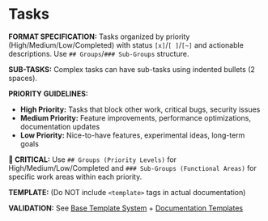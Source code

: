 # Tasks

**FORMAT SPECIFICATION:** Tasks organized by priority (High/Medium/Low/Completed) with status `[x]`/`[ ]`/`[~]` and actionable descriptions. Use `## Groups`/`### Sub-Groups` structure.

**SUB-TASKS:** Complex tasks can have sub-tasks using indented bullets (2 spaces).

**PRIORITY GUIDELINES:**
- **High Priority:** Tasks that block other work, critical bugs, security issues
- **Medium Priority:** Feature improvements, performance optimizations, documentation updates
- **Low Priority:** Nice-to-have features, experimental ideas, long-term goals

**🔗 CRITICAL:** Use `## Groups (Priority Levels)` for High/Medium/Low/Completed and `### Sub-Groups (Functional Areas)` for specific work areas within each priority.

**TEMPLATE:** (Do NOT include `<template>` tags in actual documentation)
<template>
# Tasks

## High Priority

### {{functional_area}} (e.g., Documentation & Guidelines)
- {{status}} {{task_name}} - {{task_description}}
- {{status}} {{task_name}} - {{task_description}}
  - {{status}} {{sub_task_name}} - {{sub_task_description}}
  - {{status}} {{sub_task_name}} - {{sub_task_description}}

### {{functional_area}} (e.g., Infrastructure & Tooling)
- {{status}} {{task_name}} - {{task_description}}
- {{status}} {{task_name}} - {{task_description}}

## Medium Priority

### {{functional_area}} (e.g., Feature Development)
- {{status}} {{task_name}} - {{task_description}}
- {{status}} {{task_name}} - {{task_description}}
  - {{status}} {{sub_task_name}} - {{sub_task_description}}

### {{functional_area}} (e.g., Quality & Testing)
- {{status}} {{task_name}} - {{task_description}}

## Low Priority

### {{functional_area}} (e.g., Future Enhancements)
- {{status}} {{task_name}} - {{task_description}}
- {{status}} {{task_name}} - {{task_description}}

## Completed

### {{functional_area}} (e.g., Documentation & Guidelines)
- [x] {{completed_task_name}} - {{completion_description}}
- [x] {{completed_task_name}} - {{completion_description}}
  - [x] {{completed_sub_task}} - {{sub_completion_description}}

### {{functional_area}} (e.g., Infrastructure & Tooling)
- [x] {{completed_task_name}} - {{completion_description}}
</template>

**VALIDATION:** See [Base Template System](BASE.template.md#universal-validation-rules) + [Documentation Templates](BASE.template.md#documentation-templates-features-requirements-tasks-etc)
